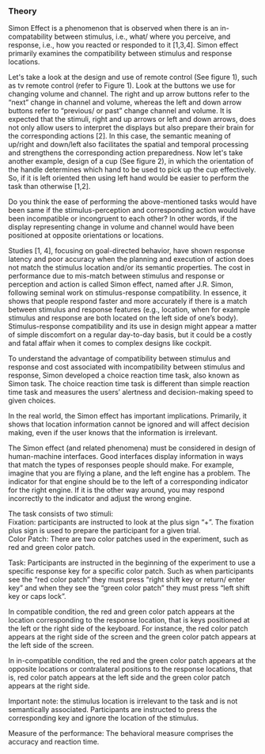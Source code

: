 ### Theory
Simon Effect is a phenomenon that is observed when there is an in-compatability between stimulus, i.e., what/ where you perceive, and response, i.e., how you reacted or responded to it [1,3,4]. Simon effect primarily examines the compatibility between stimulus and response locations.<br>

Let's take a look at the design and use of remote control (See figure 1), such as tv remote control (refer to Figure 1). Look at the buttons we use for changing volume and channel. The right and up arrow buttons refer to the “next” change in channel and volume, whereas the left and down arrow buttons refer to “previous/ or past” change channel and volume. It is expected that the stimuli, right and up arrows or left and down arrows, does not only allow users to interpret the displays but also prepare their brain for the corresponding actions [2]. In this case, the semantic meaning of up/right and down/left also facilitates the spatial and temporal processing and strengthens the corresponding action preparedness. Now let's take another example, design of a cup (See figure 2), in which the orientation of the handle determines which hand to be used to pick up the cup effectively. So, if it is left oriented then using left hand would be easier to perform the task than otherwise [1,2].<br>

Do you think the ease of performing the above-mentioned tasks would have been same if the stimulus-perception and corresponding action would have been incompatible or incongruent to each other? In other words, if the display representing change in volume and channel would have been positioned at opposite orientations or locations.<br>

Studies [1, 4], focusing on goal-directed behavior, have shown response latency and poor accuracy when the planning and execution of action does not match the stimulus location and/or its semantic properties. The cost in performance due to mis-match between stimulus and response or perception and action is called Simon effect, named after J.R. Simon, following seminal work on stimulus-response compatibility. In essence, it shows that people respond faster and more accurately if there is a match between stimulus and response features (e.g., location, when for example stimulus and response are both located on the left side of one’s body). Stimulus-response compatibility and its use in design might appear a matter of simple discomfort on a regular day-to-day basis, but it could be a costly and fatal affair when it comes to complex designs like cockpit.<br>

To understand the advantage of compatibility between stimulus and response and cost associated with incompatibility between stimulus and response, Simon developed a choice reaction time task, also known as Simon task. The choice reaction time task is different than simple reaction time task and measures the users’ alertness and decision-making speed to given choices.<br>   

In the real world, the Simon effect has important implications. Primarily, it shows that location information cannot be ignored and will affect decision making, even if the user knows that the information is irrelevant.<br>

The Simon effect (and related phenomena) must be considered in design of human-machine interfaces. Good interfaces display information in ways that match the types of responses people should make. For example, imagine that you are flying a plane, and the left engine has a problem. The indicator for that engine should be to the left of a corresponding indicator for the right engine. If it is the other way around, you may respond incorrectly to the indicator and adjust the wrong engine.<br>

The task consists of two stimuli:  
Fixation: participants are instructed to look at the plus sign “+”. The fixation plus sign is used to prepare the participant for a given trial.  
Color Patch: There are two color patches used in the experiment, such as red and green color patch.  

Task: Participants are instructed in the beginning of the experiment to use a specific response key for a specific color patch. Such as when participants see the “red color patch” they must press “right shift key or return/ enter key” and when they see the “green color patch” they must press “left shift key or caps lock”.<br>

In compatible condition, the red and green color patch appears at the location corresponding to the response location, that is keys positioned at the left or the right side of the keyboard. For instance, the red color patch appears at the right side of the screen and the green color patch appears at the left side of the screen.<br>

In in-compatible condition, the red and the green color patch appears at the opposite locations or contralateral positions to the response locations, that is, red color patch appears at the left side and the green color patch appears at the right side.<br>

Important note: the stimulus location is irrelevant to the task and is not semantically associated. Participants are instructed to press the corresponding key and ignore the location of the stimulus.<br>  

Measure of the performance: The behavioral measure comprises the accuracy and reaction time.